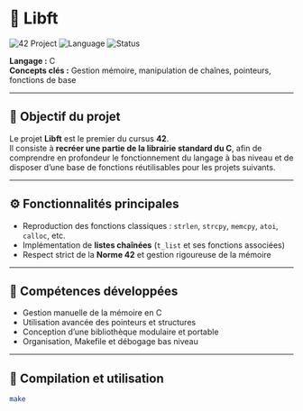 # 🧩 Libft

![42 Project](https://img.shields.io/badge/42%20Project-Libft-blue)
![Language](https://img.shields.io/badge/C-00599C?logo=c&logoColor=white)
![Status](https://img.shields.io/badge/Validated-100%25-success)

**Langage :** C  
**Concepts clés :** Gestion mémoire, manipulation de chaînes, pointeurs, fonctions de base

---

## 🎯 Objectif du projet
Le projet **Libft** est le premier du cursus **42**.  
Il consiste à **recréer une partie de la librairie standard du C**, afin de comprendre en profondeur le fonctionnement du langage à bas niveau et de disposer d’une base de fonctions réutilisables pour les projets suivants.

---

## ⚙️ Fonctionnalités principales
- Reproduction des fonctions classiques : `strlen`, `strcpy`, `memcpy`, `atoi`, `calloc`, etc.  
- Implémentation de **listes chaînées** (`t_list` et ses fonctions associées)  
- Respect strict de la **Norme 42** et gestion rigoureuse de la mémoire  

---

## 🧠 Compétences développées
- Gestion manuelle de la mémoire en C  
- Utilisation avancée des pointeurs et structures  
- Conception d’une bibliothèque modulaire et portable  
- Organisation, Makefile et débogage bas niveau  

---

## 🚀 Compilation et utilisation

```bash
make
